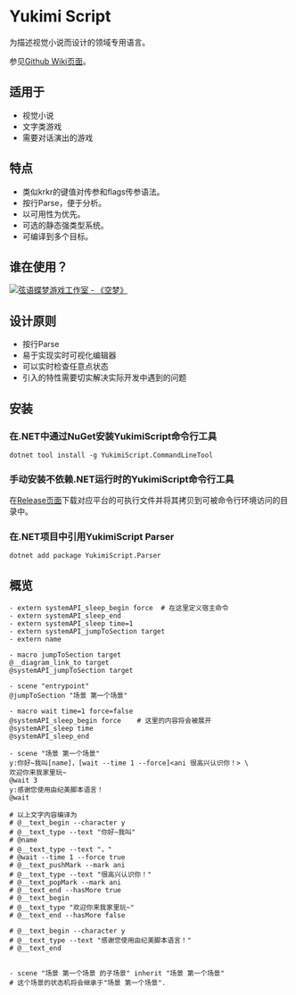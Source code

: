 # Yukimi Script

为描述视觉小说而设计的领域专用语言。

参见[Github Wiki页面](https://github.com/Strrationalism/YukimiScript/wiki)。

## 适用于
* 视觉小说
* 文字类游戏
* 需要对话演出的游戏

## 特点
* 类似krkr的键值对传参和flags传参语法。
* 按行Parse，便于分析。
* 以可用性为优先。
* 可选的静态强类型系统。
* 可编译到多个目标。

## 谁在使用？

[![弦语蝶梦游戏工作室 - 《空梦》](https://cdn.cloudflare.steamstatic.com/steam/apps/1059850/header_schinese.jpg?t=1629427718)](https://store.steampowered.com/app/1059850/)

## 设计原则
* 按行Parse
* 易于实现实时可视化编辑器
* 可以实时检查任意点状态
* 引入的特性需要切实解决实际开发中遇到的问题

## 安装

### 在.NET中通过NuGet安装YukimiScript命令行工具

```shell
dotnet tool install -g YukimiScript.CommandLineTool
```

### 手动安装不依赖.NET运行时的YukimiScript命令行工具

在[Release页面](https://github.com/Strrationalism/YukimiScript/releases)下载对应平台的可执行文件并将其拷贝到可被命令行环境访问的目录中。

### 在.NET项目中引用YukimiScript Parser

```shell
dotnet add package YukimiScript.Parser
```


## 概览

```
- extern systemAPI_sleep_begin force  # 在这里定义宿主命令
- extern systemAPI_sleep_end
- extern systemAPI_sleep time=1 
- extern systemAPI_jumpToSection target
- extern name

- macro jumpToSection target
@__diagram_link_to target
@systemAPI_jumpToSection target

- scene "entrypoint"
@jumpToSection "场景 第一个场景"

- macro wait time=1 force=false
@systemAPI_sleep_begin force    # 这里的内容将会被展开
@systemAPI_sleep time
@systemAPI_sleep_end

- scene "场景 第一个场景"
y:你好~我叫[name]，[wait --time 1 --force]<ani 很高兴认识你！> \
欢迎你来我家里玩~
@wait 3
y:感谢您使用由纪美脚本语言！
@wait

# 以上文字内容编译为
# @__text_begin --character y
# @__text_type --text "你好~我叫"
# @name
# @__text_type --text "，"
# @wait --time 1 --force true
# @__text_pushMark --mark ani
# @__text_type --text "很高兴认识你！"
# @__text_popMark --mark ani
# @__text_end --hasMore true
# @__text_begin
# @__text_type "欢迎你来我家里玩~"
# @__text_end --hasMore false

# @__text_begin --character y
# @__text_type --text "感谢您使用由纪美脚本语言！"
# @__text_end


- scene "场景 第一个场景 的子场景" inherit "场景 第一个场景"
# 这个场景的状态机将会继承于"场景 第一个场景".

```
